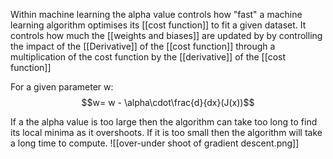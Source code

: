 Within machine learning the alpha value controls how "fast" a machine learning algorithm optimises its [[cost function]] to fit a given dataset. It controls how much the [[weights and biases]] are updated by by controlling the impact of the [[Derivative]] of the [[cost function]] through a multiplication of the cost function by the [[derivative]] of the [[cost function]]

For a given parameter w:
$$w= w - \alpha\cdot\frac{d}{dx}(J(x))$$

If a the alpha value is too large then the algorithm can take too long to find its local minima as it overshoots. If it is too small then the algorithm will take a long time to compute. 
![[over-under shoot of gradient descent.png]]